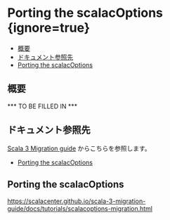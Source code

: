 # Porting the scalacOptions {ignore=true}

<!-- @import "[TOC]" {cmd="toc" depthFrom=1 depthTo=6 orderedList=false} -->

<!-- code_chunk_output -->

- [概要](#概要)
- [ドキュメント参照先](#ドキュメント参照先)
- [Porting the scalacOptions](#porting-the-scalacoptions-1)

<!-- /code_chunk_output -->

## 概要

*** TO BE FILLED IN ***

## ドキュメント参照先

[Scala 3 Migration guide](https://scalacenter.github.io/scala-3-migration-guide/) からこちらを参照します。

- [Porting the scalacOptions](https://scalacenter.github.io/scala-3-migration-guide/docs/tutorials/scalacoptions-migration.html)


## Porting the scalacOptions

https://scalacenter.github.io/scala-3-migration-guide/docs/tutorials/scalacoptions-migration.html

